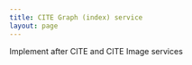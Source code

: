 ```yaml
---
title: CITE Graph (index) service
layout: page
---
```



Implement after CITE and CITE Image services